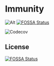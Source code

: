 # Immunity

![Alt](https://repobeats.axiom.co/api/embed/60164b1bae35c9b96114fbddcd887eef0515959a.svg "Repobeats analytics image")[![FOSSA Status](https://app.fossa.com/api/projects/git%2Bgithub.com%2Flight-hat%2Fimmunity.svg?type=shield)](https://app.fossa.com/projects/git%2Bgithub.com%2Flight-hat%2Fimmunity?ref=badge_shield)


![Codecov](https://img.shields.io/codecov/c/github/light-hat/immunity.svg)


## License
[![FOSSA Status](https://app.fossa.com/api/projects/git%2Bgithub.com%2Flight-hat%2Fimmunity.svg?type=large)](https://app.fossa.com/projects/git%2Bgithub.com%2Flight-hat%2Fimmunity?ref=badge_large)